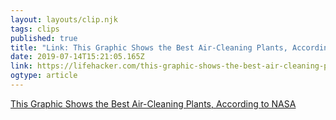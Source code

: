 ```yaml
---
layout: layouts/clip.njk 
tags: clips 
published: true 
title: "Link: This Graphic Shows the Best Air-Cleaning Plants, According to NASA" 
date: 2019-07-14T15:21:05.165Z 
link: https://lifehacker.com/this-graphic-shows-the-best-air-cleaning-plants-accord-1705307836 
ogtype: article 
---
```

[This Graphic Shows the Best Air-Cleaning Plants, According to NASA](https://lifehacker.com/this-graphic-shows-the-best-air-cleaning-plants-accord-1705307836) 
